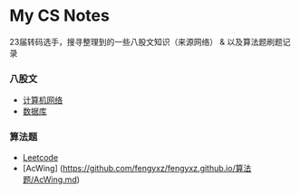 # My CS Notes
23届转码选手，搜寻整理到的一些八股文知识（来源网络） & 以及算法题刷题记录
### 八股文
- [计算机网络](https://github.com/fengyxz/fengyxz.github.io/八股文/计算机网络.md)
- [数据库](https://github.com/fengyxz/fengyxz.github.io/八股文/计算机网络.md)
### 算法题
- [Leetcode](https://github.com/fengyxz/fengyxz.github.io/算法题/Leetcode.md)
- [AcWing] (https://github.com/fengyxz/fengyxz.github.io/算法题/AcWing.md)